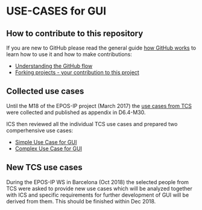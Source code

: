 # USE-CASES for GUI
## How to contribute to this repository
If you are new to GitHub please read the general guide [how GitHub works](https://guides.github.com/) to learn how to use it and how to make contributions:
* [Understanding the GitHub flow](https://guides.github.com/introduction/flow/)
* [Forking projects - your contribution to this project](https://guides.github.com/activities/forking/)

## Collected use cases 
Until the M18 of the EPOS-IP project (March 2017) the [use cases from TCS](https://github.com/jan-michalek/USE-CASES/blob/master/EPOS-IP-WP06-Deliverable-D6.4-UseCases-20170328-Appendix-1.pdf) were collected and published as appendix in D6.4-M30.

ICS then reviewed all the individual TCS use cases and prepared two comperhensive use cases:
* [Simple Use Case for GUI](https://github.com/jan-michalek/USE-CASES/blob/master/Simple%20Use%20Case%20for%20GUI.docx)
* [Complex Use Case for GUI](https://github.com/jan-michalek/USE-CASES/blob/master/Complex%20Use%20Case%20for%20GUI.docx)

## New TCS use cases 
During the EPOS-IP WS in Barcelona (Oct 2018) the selected people from TCS were asked to provide new use cases which will be analyzed together with ICS and specific requirements for further development of GUI will be derived from them. This should be finished within Dec 2018.
